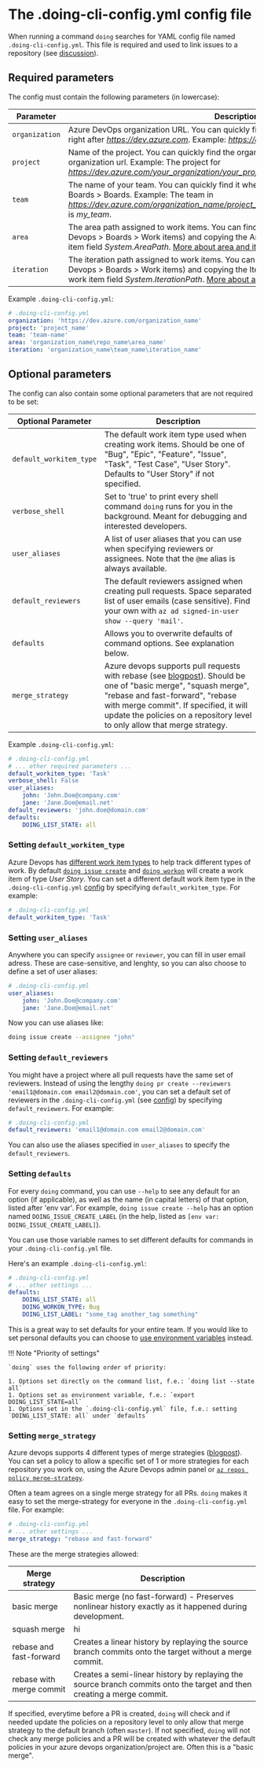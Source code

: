 # The .doing-cli-config.yml config file

When running a command `doing` searches for YAML config file named `.doing-cli-config.yml`. This file is required and used to link issues to a repository (see [discussion](../discussion/oneproject_setup.md)).

## Required parameters

The config must contain the following parameters (in lowercase):

| Parameter      | Description                          |
| ----------- | ------------------------------------ |
| `organization`       | Azure DevOps organization URL. You can quickly find the organization in your devops url, right after *https://dev.azure.com*. Example: *https://dev.azure.com/organization_name*.  |
| `project`       | Name of the project. You can quickly find the organization in a devops url, right after the organization url. Example: The project for *https://dev.azure.com/your_organization/your_project/...* is *your_project*. |
| `team`    | The name of your team. You can quickly find it when navigating on Azure Devops to Boards > Boards. Example: The team in *https://dev.azure.com/organization_name/project_name/_boards/board/t/my_team/Stories* is *my_team*. |
| `area`    | The area path assigned to work items. You can find it by going to a work item (Azure Devops > Boards > Work items) and copying the Area field. This corresponds to the work item field *System.AreaPath*. [More about area and iteration paths](https://docs.microsoft.com/en-us/azure/devops/organizations/settings/about-areas-iterations?view=azure-devops). |
| `iteration`    | The iteration path assigned to work items. You can find it going by to a work item (Azure Devops > Boards > Work items) and copying the Iteration field. This corresponds to the work item field *System.IterationPath*. [More about area and iteration paths](https://docs.microsoft.com/en-us/azure/devops/organizations/settings/about-areas-iterations?view=azure-devops). |

Example `.doing-cli-config.yml`:

```yaml
# .doing-cli-config.yml
organization: 'https://dev.azure.com/organization_name'
project: 'project_name'
team: 'team-name'
area: 'organization_name\repo_name\area_name'
iteration: 'organization_name\team_name\iteration_name'
```

## Optional parameters

The config can also contain some optional parameters that are not required to be set:

| Optional Parameter      | Description |
| ----------------------- | ------------------------------------ |
| `default_workitem_type` | The default work item type used when creating work items. Should be one of "Bug", "Epic", "Feature", "Issue", "Task", "Test Case", "User Story". Defaults to "User Story" if not specified. 
| `verbose_shell` | Set to 'true' to print every shell command `doing` runs for you in the background. Meant for debugging and interested developers.
| `user_aliases` | A list of user aliases that you can use when specifying reviewers or assignees. Note that the `@me` alias is always available.
| `default_reviewers` | The default reviewers assigned when creating pull requests. Space separated list of user emails (case sensitive). Find your own with `az ad signed-in-user show --query 'mail'`.
| `defaults` | Allows you to overwrite defaults of command options. See explanation below.
| `merge_strategy` | Azure devops supports pull requests with rebase (see [blogpost](https://devblogs.microsoft.com/devops/pull-requests-with-rebase/#rebase)). Should be one of "basic merge", "squash merge", "rebase and fast-forward", "rebase with merge commit". If specified, it will update the policies on a repository level to only allow that merge strategy.

Example `.doing-cli-config.yml`:

```yaml
# .doing-cli-config.yml
# ... other required parameters ...
default_workitem_type: 'Task'
verbose_shell: False
user_aliases:
    john: 'John.Doe@company.com'
    jane: 'Jane.Doe@email.net'
default_reviewers: 'john.doe@domain.com'
defaults:
    DOING_LIST_STATE: all
```

### Setting `default_workitem_type`

Azure Devops has [different work item types](https://docs.microsoft.com/en-us/azure/devops/boards/work-items/about-work-items?view=azure-devops&tabs=agile-process#wit) to help track different types of work. By default [`doing issue create`](../reference/manual/issue_create.md) and [`doing workon`](../reference/manual/workon.md) will create a work item of type *User Story*. You can set a different default work item type in the `.doing-cli-config.yml` [config](../config/config_file.md) by specifying `default_workitem_type`. For example:


```yaml
# .doing-cli-config.yml
default_workitem_type: 'Task'
```

### Setting `user_aliases`

Anywhere you can specify `assignee` or `reviewer`, you can fill in user email adress. These are case-sensitive, and lenghty, so you can also choose to define a set of user aliases:

```yaml
# .doing-cli-config.yml
user_aliases:
    john: 'John.Doe@company.com'
    jane: 'Jane.Doe@email.net'
```

Now you can use aliases like:

```bash
doing issue create --assignee "john"
```

### Setting `default_reviewers`

You might have a project where all pull requests have the same set of reviewers. Instead of using the lengthy `doing pr create --reviewers 'email1@domain.com email2@domain.com'`, you can set a default set of reviewers in the `.doing-cli-config.yml` (see [config](../config/config_file.md)) by specifying `default_reviewers`. For example:

```yaml
# .doing-cli-config.yml
default_reviewers: 'email1@domain.com email2@domain.com'
```

You can also use the aliases specified in `user_aliases` to specify the `default_reviewers`.

### Setting `defaults`

For every `doing` command, you can use `--help` to see any default for an option (if applicable), as well as the name (in capital letters) of that option, listed after 'env var'. For example, `doing issue create --help` has an option named `DOING_ISSUE_CREATE_LABEL` (in the help, listed as  `[env var: DOING_ISSUE_CREATE_LABEL]`).

You can use those variable names to set different defaults for commands in your `.doing-cli-config.yml` file.

Here's an example `.doing-cli-config.yml`:

```yaml
# .doing-cli-config.yml
# ... other settings ...
defaults:
    DOING_LIST_STATE: all
    DOING_WORKON_TYPE: Bug
    DOING_LIST_LABEL: "some_tag another_tag something"
```

This is a great way to set defaults for your entire team. If you would like to set personal defaults you can choose to [use environment variables](env_config.md) instead.

!!! Note "Priority of settings"

    `doing` uses the following order of priority:

    1. Options set directly on the command list, f.e.: `doing list --state all`
    1. Options set as environment variable, f.e.: `export DOING_LIST_STATE=all`
    1. Options set in the `.doing-cli-config.yml` file, f.e.: setting `DOING_LIST_STATE: all` under `defaults`


### Setting `merge_strategy`

Azure devops supports 4 different types of merge strategies ([blogpost](https://devblogs.microsoft.com/devops/pull-requests-with-rebase)). You can set a policy to allow a specific set of 1 or more strategies for each repository you work on, using the Azure Devops admin panel or [`az repos policy merge-strategy`](https://docs.microsoft.com/en-us/cli/azure/repos/policy/merge-strategy?view=azure-cli-latest#az_repos_policy_merge_strategy_create).

Often a team agrees on a single merge strategy for all PRs. `doing` makes it easy to set the merge-strategy for everyone in the `.doing-cli-config.yml` file. For example:

```yaml
# .doing-cli-config.yml
# ... other settings ...
merge_strategy: "rebase and fast-forward"
```

These are the merge strategies allowed: 

| Merge strategy      | Description |
| ----------------------- | ------------------------------------ |
| basic merge | Basic merge (no fast-forward) - Preserves nonlinear history exactly as it happened during development. |
| squash merge | hi |
| rebase and fast-forward | Creates a linear history by replaying the source branch commits onto the target without a merge commit. |
| rebase with merge commit |Creates a semi-linear history by replaying the source branch commits onto the target and then creating a merge commit. |

If specified, everytime before a PR is created, `doing` will check and if needed update the policies on a repository level to only allow that merge strategy to the default branch (often `master`).
If not specified, `doing` will not check any merge policies and a PR will be created with whatever the default policies in your azure devops organization/project are. Often this is a "basic merge".
